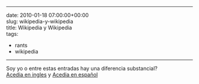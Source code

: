 
---
date: 2010-01-18 07:00:00+00:00  
slug: wikipedia-y-wikipedia  
title: Wikipedia y Wikipedia  
tags:  
- rants  
- wikipedia  

---
  
Soy yo o entre estas entradas hay una diferencia substancial?  
[Acedia en ingles](http://en.wikipedia.org/wiki/Acedia) y [Acedia en español](http://es.wikipedia.org/wiki/Acedia)  
